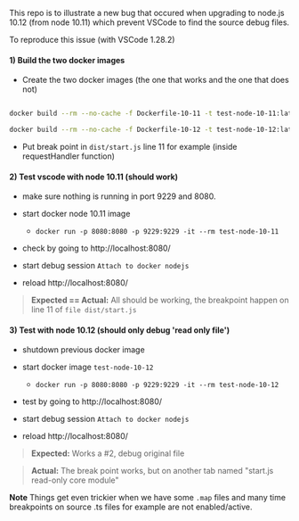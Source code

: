 
This repo is to illustrate a new bug that occured when upgrading to node.js 10.12 (from node 10.11) which prevent VSCode to find the source debug files. 

To reproduce this issue (with VSCode 1.28.2)

#### 1) Build the two docker images

- Create the two docker images (the one that works and the one that does not)

```sh

docker build --rm --no-cache -f Dockerfile-10-11 -t test-node-10-11:latest ./

docker build --rm --no-cache -f Dockerfile-10-12 -t test-node-10-12:latest ./

```

- Put break point in `dist/start.js` line 11 for example (inside requestHandler function)

#### 2) Test vscode with node 10.11 (should work)

- make sure nothing is running in port 9229 and 8080.

- start docker node 10.11 image
  - `docker run -p 8080:8080 -p 9229:9229 -it --rm test-node-10-11`

- check by going to http://localhost:8080/

- start debug session `Attach to docker nodejs`

- reload http://localhost:8080/

> **Expected == Actual:** All should be working, the breakpoint happen on line 11 of `file dist/start.js`

#### 3) Test with node 10.12 (should only debug 'read only file')

- shutdown previous docker image

- start docker image `test-node-10-12`
  - `docker run -p 8080:8080 -p 9229:9229 -it --rm test-node-10-12`


- test by going to http://localhost:8080/

- start debug session `Attach to docker nodejs`

- reload http://localhost:8080/

> **Expected:** Works a #2, debug original file

> **Actual:** The break point works, but on another tab named "start.js read-only core module"

**Note** Things get even trickier when we have some `.map` files and many time breakpoints on source .ts files for example are not enabled/active. 